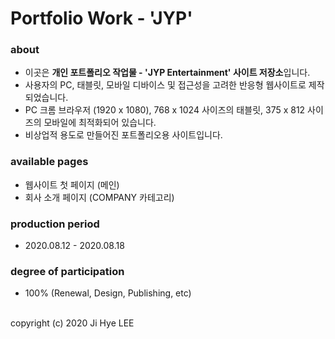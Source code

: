 # Portfolio Work - 'JYP'

### about
- 이곳은 **개인 포트폴리오 작업물 - 'JYP Entertainment' 사이트 저장소**입니다.
- 사용자의 PC, 태블릿, 모바일 디바이스 및 접근성을 고려한 반응형 웹사이트로 제작되었습니다.
- PC 크롬 브라우저 (1920 x 1080), 768 x 1024 사이즈의 태블릿, 375 x 812 사이즈의 모바일에 최적화되어 있습니다.
- 비상업적 용도로 만들어진 포트폴리오용 사이트입니다.

### available pages
- 웹사이트 첫 페이지 (메인)
- 회사 소개 페이지 (COMPANY 카테고리)

### production period
- 2020.08.12 - 2020.08.18

### degree of participation
- 100% (Renewal, Design, Publishing, etc)

<br>
copyright (c) 2020 Ji Hye LEE
